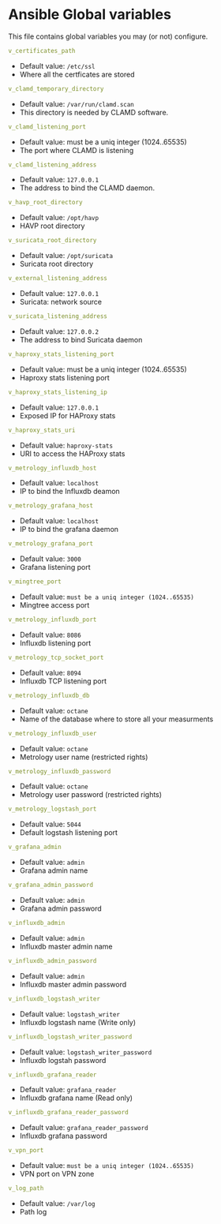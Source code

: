 # Ansible Global variables

This file contains global variables you may (or not) configure.

```yaml
v_certificates_path
```

* Default value: `/etc/ssl`
* Where all the certficates are stored

```yaml
v_clamd_temporary_directory
```

* Default value: `/var/run/clamd.scan`
* This directory is needed by CLAMD software.

```yaml
v_clamd_listening_port
```

* Default value: must be a uniq integer (1024..65535)
* The port where CLAMD is listening

```yaml
v_clamd_listening_address
```

* Default value: `127.0.0.1`
* The address to bind the CLAMD daemon.

```yaml
v_havp_root_directory
```

* Default value: `/opt/havp`
* HAVP root directory

```yaml
v_suricata_root_directory
```

* Default value: `/opt/suricata`
* Suricata root directory

```yaml
v_external_listening_address
```

* Default value: `127.0.0.1`
* Suricata: network source

```yaml
v_suricata_listening_address
```

* Default value: `127.0.0.2`
* The address to bind Suricata daemon


```yaml
v_haproxy_stats_listening_port
```

* Default value: must be a uniq integer (1024..65535)
* Haproxy stats listening port

```yaml
v_haproxy_stats_listening_ip
```

* Default value: `127.0.0.1`
* Exposed IP for HAProxy stats

```yaml
v_haproxy_stats_uri
```

* Default value: `haproxy-stats`
* URI to access the HAProxy stats

```yaml
v_metrology_influxdb_host
```

* Default value: `localhost`
* IP to bind the Influxdb deamon

```yaml
v_metrology_grafana_host
```

* Default value: `localhost`
* IP to bind the grafana daemon

```yaml
v_metrology_grafana_port
```

* Default value: `3000`
* Grafana listening port

```yaml
v_mingtree_port
```

* Default value: `must be a uniq integer (1024..65535)`
* Mingtree access port

```yaml
v_metrology_influxdb_port
```

* Default value: `8086`
* Influxdb listening port

```yaml
v_metrology_tcp_socket_port
```

* Default value: `8094`
* Influxdb TCP listening port

```yaml
v_metrology_influxdb_db
```

* Default value: `octane`
* Name of the database where to store all your measurments

```yaml
v_metrology_influxdb_user
```

* Default value: `octane`
* Metrology user name (restricted rights)

```yaml
v_metrology_influxdb_password
```

* Default value: `octane`
* Metrology user password (restricted rights)

```yaml
v_metrology_logstash_port
```

* Default value: `5044`
* Default logstash listening port

```yaml
v_grafana_admin
```

* Default value: `admin`
* Grafana admin name

```yaml
v_grafana_admin_password
```

* Default value: `admin`
* Grafana admin password

```yaml
v_influxdb_admin
```

* Default value: `admin`
* Influxdb master admin name

```yaml
v_influxdb_admin_password
```

* Default value: `admin`
* Influxdb master admin password

```yaml
v_influxdb_logstash_writer
```

* Default value: `logstash_writer`
* Influxdb logstash name (Write only)

```yaml
v_influxdb_logstash_writer_password
```

* Default value: `logstash_writer_password`
* Influxdb logstah password

```yaml
v_influxdb_grafana_reader
```

* Default value: `grafana_reader`
* Influxdb grafana name (Read only)

```yaml
v_influxdb_grafana_reader_password
```

* Default value: `grafana_reader_password`
* Influxdb grafana password

```yaml
v_vpn_port
```

* Default value: `must be a uniq integer (1024..65535)`
* VPN port on VPN zone

```yaml
v_log_path
```

* Default value: `/var/log`
* Path log
